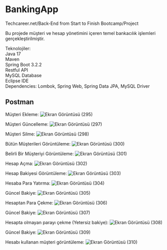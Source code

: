 # BankingApp
Techcareer.net/Back-End from Start to Finish Bootcamp/Project

Bu projede müşteri ve hesap yönetimini içeren temel bankacılık işlemleri gerçekleştirilmiştir.

Teknolojiler:  
Java 17  
Maven  
Spring Boot 3.2.2  
Restful API  
MySQL Database  
Eclipse IDE  
Dependencies: Lombok, Spring Web, Spring Data JPA, MySQL Driver  

## Postman

Müşteri Ekleme:
![Ekran Görüntüsü (295)](https://github.com/mustafamahirkilinc/BankingApp/assets/44531659/8f353184-1208-450b-abf4-9e2c5cb800ea)

Müşteri Güncelleme:
![Ekran Görüntüsü (297)](https://github.com/mustafamahirkilinc/BankingApp/assets/44531659/8595e118-b108-4a15-b92e-97f0afb33b43)

Müşteri Silme:
![Ekran Görüntüsü (298)](https://github.com/mustafamahirkilinc/BankingApp/assets/44531659/10260c2a-eb3a-4563-bc83-d85c694707fb)

Bütün Müşterileri Görüntüleme:
![Ekran Görüntüsü (300)](https://github.com/mustafamahirkilinc/BankingApp/assets/44531659/84682cb3-2802-4ce7-a839-f92c5ebbafcb)

Belirli Bir Müşteriyi Görüntüleme:
![Ekran Görüntüsü (301)](https://github.com/mustafamahirkilinc/BankingApp/assets/44531659/b9d2be31-84d6-4686-904a-e88f7a0a492b)

Hesap Açma:
![Ekran Görüntüsü (302)](https://github.com/mustafamahirkilinc/BankingApp/assets/44531659/3d582455-8377-4b8d-84b7-223f9f480748)

Hesap Bakiyesi Görüntüleme:
![Ekran Görüntüsü (303)](https://github.com/mustafamahirkilinc/BankingApp/assets/44531659/73ed2817-ca9d-48f2-8a8e-4fbbd7b80747)

Hesaba Para Yatırma:
![Ekran Görüntüsü (304)](https://github.com/mustafamahirkilinc/BankingApp/assets/44531659/1d739af2-9811-4cb0-ae57-be697d1f1a73)

Güncel Bakiye:
![Ekran Görüntüsü (305)](https://github.com/mustafamahirkilinc/BankingApp/assets/44531659/9c7ffe60-0ff4-4951-9f0f-d75ae87c4779)

Hesaptan Para Çekme:
![Ekran Görüntüsü (306)](https://github.com/mustafamahirkilinc/BankingApp/assets/44531659/1fdb7ed1-d8af-4fe4-a701-729d87f39a70)

Güncel Bakiye:
![Ekran Görüntüsü (307)](https://github.com/mustafamahirkilinc/BankingApp/assets/44531659/c29b84c4-7716-47dc-a648-57ffa4ad52e8)

Hesapta olmayan parayı çekme (Yetersiz bakiye):
![Ekran Görüntüsü (308)](https://github.com/mustafamahirkilinc/BankingApp/assets/44531659/724d30f9-0438-4500-981a-4c882bbefff3)

Güncel Bakiye:
![Ekran Görüntüsü (309)](https://github.com/mustafamahirkilinc/BankingApp/assets/44531659/9d2ef638-1f54-421a-aaf9-41a1ce9a8078)

Hesabı kullanan müşteri görüntüleme:
![Ekran Görüntüsü (310)](https://github.com/mustafamahirkilinc/BankingApp/assets/44531659/960e56f2-6538-471a-b511-08b5afba3687)

